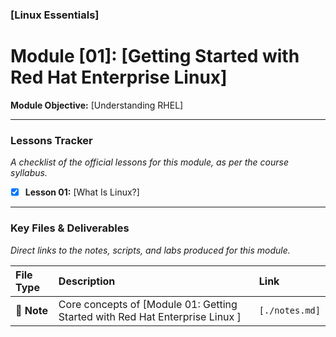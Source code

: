 ### [Linux Essentials]
# Module [01]: [Getting Started with Red Hat Enterprise Linux]

**Module Objective:** [Understanding RHEL]

---

### Lessons Tracker

*A checklist of the official lessons for this module, as per the course syllabus.*

- [x] **Lesson 01:** [What Is Linux?]


---

### Key Files & Deliverables

*Direct links to the notes, scripts, and labs produced for this module.*

| File Type | Description                       | Link                                 |
| :-------- | :-------------------------------- | :----------------------------------- |
| 📝 **Note** | Core concepts of [Module 01: Getting Started with Red Hat Enterprise Linux ]   | `[./notes.md]`                       |

